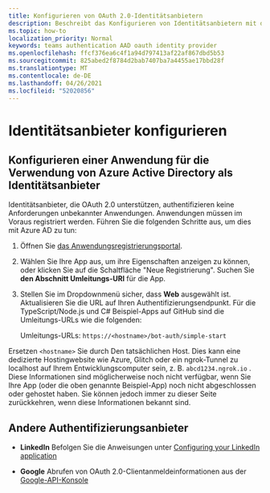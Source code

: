 ```yaml
---
title: Konfigurieren von OAuth 2.0-Identitätsanbietern
description: Beschreibt das Konfigurieren von Identitätsanbietern mit dem Fokus auf Azure AD
ms.topic: how-to
localization_priority: Normal
keywords: teams authentication AAD oauth identity provider
ms.openlocfilehash: ffcf376ea6c4f1a94d797413af22af867dbd5b53
ms.sourcegitcommit: 825abed2f8784d2bab7407ba7a4455ae17bbd28f
ms.translationtype: MT
ms.contentlocale: de-DE
ms.lasthandoff: 04/26/2021
ms.locfileid: "52020856"
---
```

# <a name="configure-identity-providers"></a>Identitätsanbieter konfigurieren

## <a name="configuring-an-application-to-use-azure-active-directory-as-an-identity-provider"></a>Konfigurieren einer Anwendung für die Verwendung von Azure Active Directory als Identitätsanbieter

Identitätsanbieter, die OAuth 2.0 unterstützen, authentifizieren keine Anforderungen unbekannter Anwendungen. Anwendungen müssen im Voraus registriert werden. Führen Sie die folgenden Schritte aus, um dies mit Azure AD zu tun:

1. Öffnen Sie [das Anwendungsregistrierungsportal](https://ms.portal.azure.com/#blade/Microsoft_AAD_RegisteredApps/ApplicationsListBlade).

2. Wählen Sie Ihre App aus, um ihre Eigenschaften anzeigen zu können, oder klicken Sie auf die Schaltfläche "Neue Registrierung". Suchen Sie **den Abschnitt Umleitungs-URI** für die App.

3. Stellen Sie im Dropdownmenü sicher, dass **Web** ausgewählt ist. Aktualisieren Sie die URL auf Ihren Authentifizierungsendpunkt. Für die TypeScript/Node.js und C# Beispiel-Apps auf GitHub sind die Umleitungs-URLs wie die folgenden:

    Umleitungs-URLs: `https://<hostname>/bot-auth/simple-start`

Ersetzen `<hostname>` Sie durch Den tatsächlichen Host. Dies kann eine dedizierte Hostingwebsite wie Azure, Glitch oder ein ngrok-Tunnel zu localhost auf Ihrem Entwicklungscomputer sein, z. B. `abcd1234.ngrok.io` . Diese Informationen sind möglicherweise noch nicht verfügbar, wenn Sie Ihre App (oder die oben genannte Beispiel-App) noch nicht abgeschlossen oder gehostet haben. Sie können jedoch immer zu dieser Seite zurückkehren, wenn diese Informationen bekannt sind.

## <a name="other-authentication-providers"></a>Andere Authentifizierungsanbieter

* **LinkedIn** Befolgen Sie die Anweisungen unter [Configuring your LinkedIn application](/linkedin/talent/apply-with-linkedin)

* **Google** Abrufen von OAuth 2.0-Clientanmeldeinformationen aus der [Google-API-Konsole](https://console.developers.google.com/)
